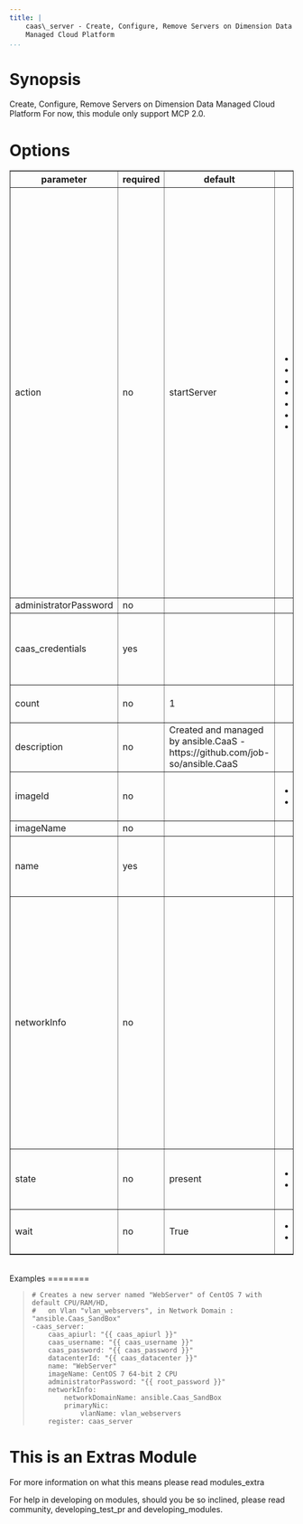 ```yaml
---
title: |
    caas\_server - Create, Configure, Remove Servers on Dimension Data
    Managed Cloud Platform
...
```


Synopsis
========

Create, Configure, Remove Servers on Dimension Data Managed Cloud
Platform For now, this module only support MCP 2.0.

Options
=======

<table border=1 cellpadding=4>
<tr>
<th class="head">parameter</th>
<th class="head">required</th>
<th class="head">default</th>
<th class="head">choices</th>
<th class="head">comments</th>
</tr>
        <tr>
<td>action<br/><div style="font-size: small;"></div></td>
<td>no</td>
<td>startServer</td>
    <td><ul><li>startServer</li><li>shutdownServer</li><li>rebootServer</li><li>resetServer</li><li>powerOffServer</li><li>updateVmwareTools</li><li>upgradeVirtualHardware</li></ul></td>
    <td><div>Action to perform against all servers.</div><div>startServer : starts non-running Servers</div><div>shutdownServer : performs guest OS initiated shutdown of running Servers (preferable to powerOffServer)</div><div>rebootServer : performs guest OS initiated restart of running Servers (preferable to resetServer)</div><div>resetServer : performs hard reset of running Servers</div><div>powerOffServer : performs hard power off of running Servers</div><div>updateVmwareTools : triggers an update of the VMware Tools software running on the guest OS of the Servers</div><div>upgradeVirtualHardware : triggers an update of the VMware Virtual Hardware. VMware recommend cloning the Server prior to performing the upgrade in case something goes wrong during the upgrade process</div></td></tr>
        <tr>
<td>administratorPassword<br/><div style="font-size: small;"></div></td>
<td>no</td>
<td></td>
    <td><ul></ul></td>
    <td><div>TBC</div></td></tr>
        <tr>
<td>caas_credentials<br/><div style="font-size: small;"></div></td>
<td>yes</td>
<td></td>
    <td><ul></ul></td>
    <td><div>Complexe variable containing credentials. From an external file or from module caas_credentials (See related documentation)</div></td></tr>
        <tr>
<td>count<br/><div style="font-size: small;"></div></td>
<td>no</td>
<td>1</td>
    <td><ul></ul></td>
    <td><div>Number of instances to deploy.  Decreasing this number as no effect.</div></td></tr>
        <tr>
<td>description<br/><div style="font-size: small;"></div></td>
<td>no</td>
<td>Created and managed by ansible.CaaS - https://github.com/job-so/ansible.CaaS</td>
    <td><ul></ul></td>
    <td><div>Maximum length: 255 characters.</div></td></tr>
        <tr>
<td>imageId<br/><div style="font-size: small;"></div></td>
<td>no</td>
<td></td>
    <td><ul><li>present</li><li>absent</li></ul></td>
    <td><div>UUID of the Server Image being used as the target for the new Server deployment</div></td></tr>
        <tr>
<td>imageName<br/><div style="font-size: small;"></div></td>
<td>no</td>
<td></td>
    <td><ul></ul></td>
    <td><div>TBC</div></td></tr>
        <tr>
<td>name<br/><div style="font-size: small;"></div></td>
<td>yes</td>
<td></td>
    <td><ul></ul></td>
    <td><div>Name that has to be given to the instance Minimum length 1 character Maximum length 75 characters.</div></td></tr>
        <tr>
<td>networkInfo<br/><div style="font-size: small;"></div></td>
<td>no</td>
<td></td>
    <td><ul></ul></td>
    <td><div>For an MCP 2.0 request, a networkInfo element is required. networkInfo identifies the Network Domain to which the Server will be deployed.</div><div>It contains a primaryNic element defining the required NIC for the Server and optional additionalNic elements defining any additional VLAN connections for the Server.</div><div>Each NIC must contain either a VLAN ID (vlanId) OR a Private IPv4 address (privateIpv4) from the target VLAN which the NIC will associate the Server with.</div></td></tr>
        <tr>
<td>state<br/><div style="font-size: small;"></div></td>
<td>no</td>
<td>present</td>
    <td><ul><li>present</li><li>absent</li></ul></td>
    <td><div>Should the resource be present or absent.</div><div>Take care : Absent will powerOff and delete all servers.</div></td></tr>
        <tr>
<td>wait<br/><div style="font-size: small;"></div></td>
<td>no</td>
<td>True</td>
    <td><ul><li>True</li><li>False</li></ul></td>
    <td><div>TBC</div></td></tr>
    </table>
</br>
Examples
========

>     # Creates a new server named "WebServer" of CentOS 7 with default CPU/RAM/HD, 
>     #   on Vlan "vlan_webservers", in Network Domain : "ansible.Caas_SandBox"
>     -caas_server:
>         caas_apiurl: "{{ caas_apiurl }}"
>         caas_username: "{{ caas_username }}"
>         caas_password: "{{ caas_password }}"
>         datacenterId: "{{ caas_datacenter }}"
>         name: "WebServer"
>         imageName: CentOS 7 64-bit 2 CPU
>         administratorPassword: "{{ root_password }}"
>         networkInfo:
>             networkDomainName: ansible.Caas_SandBox
>             primaryNic: 
>                 vlanName: vlan_webservers
>         register: caas_server

This is an Extras Module
========================

For more information on what this means please read modules\_extra

For help in developing on modules, should you be so inclined, please
read community, developing\_test\_pr and developing\_modules.
